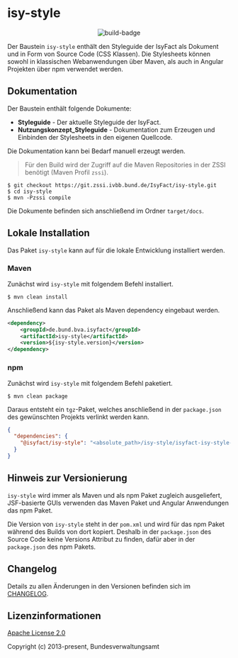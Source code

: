 # isy-style

<div align="center">
    <img src="https://git.zssi.ivbb.bund.de/IsyFact/isy-style/badges/master/pipeline.svg" alt="build-badge"/>
</div>

Der Baustein `isy-style` enthält den Styleguide der IsyFact als Dokument und in Form von Source Code (CSS Klassen).
Die Stylesheets können sowohl in klassischen Webanwendungen über Maven, als auch in Angular Projekten über npm verwendet werden.

## Dokumentation

Der Baustein enthält folgende Dokumente:

* **Styleguide** - Der aktuelle Styleguide der IsyFact. 
* **Nutzungskonzept_Styleguide** - Dokumentation zum Erzeugen und Einbinden der Stylesheets in den eigenen Quellcode.

Die Dokumentation kann bei Bedarf manuell erzeugt werden.

> Für den Build wird der Zugriff auf die Maven Repositories in der ZSSI benötigt (Maven Profil `zssi`).

```
$ git checkout https://git.zssi.ivbb.bund.de/IsyFact/isy-style.git
$ cd isy-style
$ mvn -Pzssi compile
```
Die Dokumente befinden sich anschließend im Ordner `target/docs`.

## Lokale Installation

Das Paket `isy-style` kann auf für die lokale Entwicklung installiert werden.

### Maven

Zunächst wird `isy-style` mit folgendem Befehl installiert.

```
$ mvn clean install
```

Anschließend kann das Paket als Maven dependency eingebaut werden.

```xml
<dependency>
    <groupId>de.bund.bva.isyfact</groupId>
    <artifactId>isy-style</artifactId>
    <version>${isy-style.version}</version>
</dependency>
```

### npm

Zunächst wird `isy-style` mit folgendem Befehl paketiert.

```
$ mvn clean package
```

Daraus entsteht ein `tgz`-Paket, welches anschließend in der `package.json` des gewünschten Projekts verlinkt werden kann.

```json
{
  "dependencies": {
    "@isyfact/isy-style": "<absolute_path>/isy-style/isyfact-isy-style-5.1.0-SNAPSHOT.tgz"
  }
}
```

## Hinweis zur Versionierung

`isy-style` wird immer als Maven und als npm Paket zugleich ausgeliefert, JSF-basierte GUIs verwenden das Maven Paket und Angular Anwendungen das npm Paket.

Die Version von `isy-style` steht in der `pom.xml` und wird für das npm Paket während des Builds von dort kopiert.
Deshalb in der `package.json` des Source Code keine Versions Attribut zu finden, dafür aber in der `package.json` des npm Pakets. 

## Changelog

Details zu allen Änderungen in den Versionen befinden sich im [CHANGELOG](./CHANGELOG.adoc).

## Lizenzinformationen

[Apache License 2.0](https://www.apache.org/licenses/LICENSE-2.0)

Copyright (c) 2013-present, Bundesverwaltungsamt
